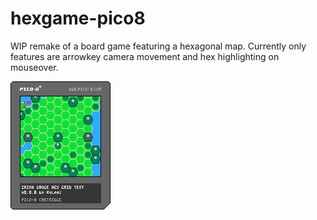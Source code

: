 # hexgame-pico8
WIP remake of a board game featuring a hexagonal map.
Currently only features are arrowkey camera movement and hex highlighting on mouseover.

![Cartridge PNG](./hextest.p8.png)